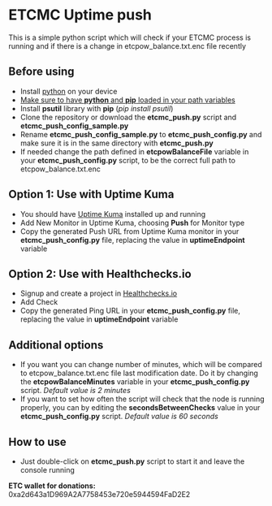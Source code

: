 # ETCMC Uptime push
This is a simple python script which will check if your ETCMC process is running and if there is a change in etcpow_balance.txt.enc file recently

## Before using
- Install [python](https://www.python.org/downloads/) on your device
- [Make sure to have **python** and **pip** loaded in your path variables](https://datatofish.com/add-python-to-windows-path/)
- Install **psutil** library with **pip** (*pip install psutil*)
- Clone the repository or download the **etcmc_push.py** script and **etcmc_push_config_sample.py**
- Rename **etcmc_push_config_sample.py** to **etcmc_push_config.py** and make sure it is in the same directory with **etcmc_push.py**
- If needed change the path defined in **etcpowBalanceFile** variable in your **etcmc_push_config.py** script, to be the correct full path to etcpow_balance.txt.enc

## Option 1: Use with Uptime Kuma
- You should have [Uptime Kuma](https://github.com/louislam/uptime-kuma) installed up and running
- Add New Monitor in Uptime Kuma, choosing **Push** for Monitor type
- Copy the generated Push URL from Uptime Kuma monitor in your **etcmc_push_config.py** file, replacing the value in **uptimeEndpoint** variable

## Option 2: Use with Healthchecks.io
- Signup and create a project in [Healthchecks.io](https://healthchecks.io/)
- Add Check 
- Copy the generated Ping URL in your **etcmc_push_config.py** file, replacing the value in **uptimeEndpoint** variable

## Additional options
- If you want you can change number of minutes, which will be compared to etcpow_balance.txt.enc file last modification date. Do it by changing the **etcpowBalanceMinutes** variable in your **etcmc_push_config.py** script. *Default value is 2 minutes*
- If you want to set how often the script will check that the node is running properly, you can by editing the **secondsBetweenChecks** value  in your **etcmc_push_config.py** script. *Default value is 60 seconds*

## How to use
- Just double-click on **etcmc_push.py** script to start it and leave the console running

**ETC wallet for donations:**
0xa2d643a1D969A2A7758453e720e5944594FaD2E2